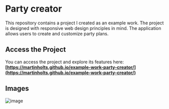 # Party creator

This repository contains a project I created as an example work. The project is designed with responsive web design principles in mind. The application allows users to create and customize party plans.

## Access the Project

You can access the project and explore its features here: **[https://martinholts.github.io/example-work-party-creator/](https://martinholts.github.io/example-work-party-creator/)**

## Images

![image](https://github.com/MartinHolts/example-work-party-creator/assets/16961661/c5d37ede-5869-4a97-90e3-57194cbdef5f)
